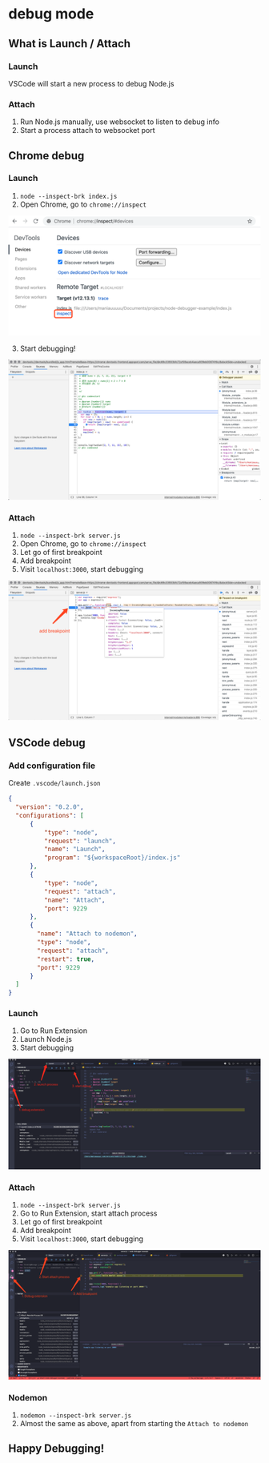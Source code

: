 # debug mode

## What is Launch / Attach

### Launch

VSCode will start a new process to debug Node.js

### Attach

1. Run Node.js manually, use websocket to listen to debug info
2. Start a process attach to websocket port


## Chrome debug

### Launch

1. `node --inspect-brk index.js`
2. Open Chrome, go to `chrome://inspect`

![](2020-10-15-16-46-49.png)

3. Start debugging!

![](2020-10-15-16-50-50.png)

### Attach

1. `node --inspect-brk server.js`
2. Open Chrome, go to `chrome://inspect`
3. Let go of first breakpoint
4. Add breakpoint
5. Visit `localhost:3000`, start debugging

![](2020-10-15-16-57-59.png)

## VSCode debug

### Add configuration file

Create `.vscode/launch.json`

```json
{
  "version": "0.2.0",
  "configurations": [
      {
          "type": "node",
          "request": "launch",
          "name": "Launch",
          "program": "${workspaceRoot}/index.js"
      },   
      {
          "type": "node",
          "request": "attach",
          "name": "Attach",
          "port": 9229
      },
      {
        "name": "Attach to nodemon",
        "type": "node",
        "request": "attach",
        "restart": true,
        "port": 9229
      }
  ]
}
```

### Launch

1. Go to Run Extension
2. Launch Node.js
3. Start debugging

![](2020-10-15-17-27-31.png)

### Attach

1. `node --inspect-brk server.js`
2. Go to Run Extension, start attach process
3. Let go of first breakpoint
4. Add breakpoint
5. Visit `localhost:3000`, start debugging

![](2020-10-15-17-32-37.png)

### Nodemon
1. `nodemon --inspect-brk server.js`
2. Almost the same as above, apart from starting the `Attach to nodemon`


## Happy Debugging!